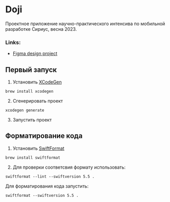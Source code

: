 # Doji
Проектное приложение научно-практического интенсива по мобильной разработке Сириус, весна 2023.

### Links:
- [Figma design project](https://www.figma.com/file/jAMFkK1sgbOBDctYAH0z0W/BeRich?node-id=3%3A6&t=o5IFfNCJBnCBgrhj-1)

## Первый запуск
1. Установить [XCodeGen](https://github.com/yonaskolb/XcodeGen)
```
brew install xcodegen
```
2. Сгенерировать проект
```
xcodegen generate
```
3. Запустить проект

## Форматирование кода
1. Установить [SwiftFormat](https://github.com/nicklockwood/SwiftFormat)
```
brew install swiftformat
```
2. Для проверки соответсвия формату использовать:
```
swiftformat --lint --swiftversion 5.5 .
```
Для форматирования кода запустить:

```
swiftformat --swiftversion 5.5 .
```